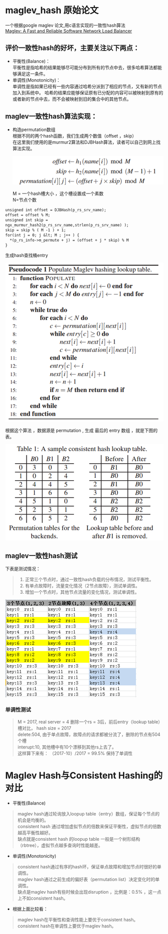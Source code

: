# maglev_hash 原始论文  
   一个根据google maglev 论文,用c语言实现的一致性hash算法  
   [Maglev: A Fast and Reliable Software Network Load Balancer](http://static.googleusercontent.com/media/research.google.com/zh-TW//pubs/archive/44824.pdf)

## 评价一致性hash的好坏，主要关注以下两点：
- 平衡性(Balance)：  
  平衡性是指哈希的结果能够尽可能分布到所有的节点中去，很多哈希算法都能够满足这一条件。
- 单调性(Monotonicity)：  
  单调性是指如果已经有一些内容通过哈希分派到了相应的节点，又有新的节点加入到系统中。
  哈希的结果应能够保证原有已分配的内容可以被映射到原有的或者新的节点中去，而不会被映射到旧的集合中的其他节点。

## maglev一致性hash算法实现：
- 构造permutation数组  
  根据不同的两个hash函数，我们生成两个数值（offset ，skip）  
  在这里我们使用的是murmur2算法和DJBHash算法，读者可以自己到网上找算法实现。  
  
  ![maglev consistent hashing](images/image_permutation.png)  
  
  M = 一个hash槽大小 ，这个槽设置成一个素数  
  N=节点个数   
   
```text
unsigned int offset = DJBHash(p_rs_srv_name);
offset = offset % M;
unsigned int skip = ngx_murmur_hash2(p_rs_srv_name,strlen(p_rs_srv_name) );
skip = skip % ( M -1 ) + 1;
for(int j = 0; j &lt; M ; j++ ) {
  *(p_rs_info->m_permute + j) = (offset + j * skip) % M
}

```

生成hash查找桶entry  

![算法](images/image_algorithm.png)  

根据这个算法 ，数据源是 permutation , 生成 最后的 entry 数组 ，就是下图的表。  

![论文上结果](images/image_result.png)  

## maglev一致性hash测试

 下表是测试情况：  
> 1. 正常三个节点时，通过一致性hash负载的分布情况，测试平衡性。  
> 2. 有单点故障时，流量变化情况（2节点故障），测试单调性。  
> 3. 增加一个节点时，其他节点流量的变化情况，测试单调性。  

 ![单调性测试](images/image_test.png)

### 单调性测试 
> M = 2017, real server = 4 删除一个rs = 3后，前后entry（lookup table）槽对比， hash size = 2017  
> delete:504, 由于单点故障，故障点的请求都被分流了，删除的节点有504个槽  
> interupt:10, 其他槽中有10个漂移到其他rs上去了。  
> 这样算下来有： （2017-10）/2017 = 99.5% 保持了单调性  
 
 
# Maglev Hash与Consistent Hashing的对比

- 平衡性(Balance)
> maglev hash通过轮询放入loopup table（entry）数组，保证每个节点的机会是均衡的。  
> consistent hash 通过增加虚拟节点的倍数来保证平衡性，虚拟节点的倍数越高平衡性越好。  
> 缺点就是consistent hash 的loopup table 一般是一个树形结构（rbtree），虚拟节点越多查询时性能越差。  

- 单调性(Monotonicity) 
> consistent hash通过有序的hash环，保证单点故障和增加节点时很好的单调性。  
> maglev hash通过之前生成的偏好表（permutation list）决定变化时的单调性。  
> 缺点是maglev hash有些时候会出现disruption ，比例是：0.5% ，这一点上不如consistent hash。  

- 根据上面比较看：  
> maglev hash在平衡性和查询性能上要优于consistent hash。  
> consistent hash在单调性上要优于maglev hash。  
